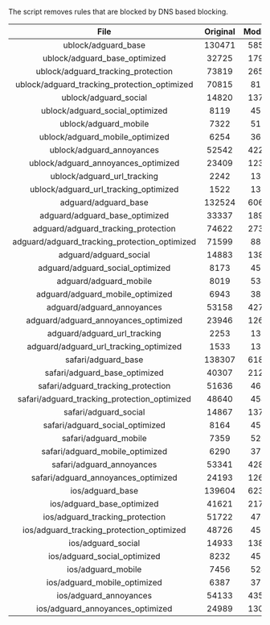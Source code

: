 The script removes rules that are blocked by DNS based blocking.


| File | Original | Modified |
|:----:|:-----:|:-----:|
| ublock/adguard_base | 130471 | 58521 |
| ublock/adguard_base_optimized | 32725 | 17904 |
| ublock/adguard_tracking_protection | 73819 | 26568 |
| ublock/adguard_tracking_protection_optimized | 70815 | 8135 |
| ublock/adguard_social | 14820 | 13737 |
| ublock/adguard_social_optimized | 8119 | 4526 |
| ublock/adguard_mobile | 7322 | 5159 |
| ublock/adguard_mobile_optimized | 6254 | 3683 |
| ublock/adguard_annoyances | 52542 | 42231 |
| ublock/adguard_annoyances_optimized | 23409 | 12317 |
| ublock/adguard_url_tracking | 2242 | 1364 |
| ublock/adguard_url_tracking_optimized | 1522 | 1361 |
| adguard/adguard_base | 132524 | 60619 |
| adguard/adguard_base_optimized | 33337 | 18942 |
| adguard/adguard_tracking_protection | 74622 | 27311 |
| adguard/adguard_tracking_protection_optimized | 71599 | 8862 |
| adguard/adguard_social | 14883 | 13802 |
| adguard/adguard_social_optimized | 8173 | 4577 |
| adguard/adguard_mobile | 8019 | 5346 |
| adguard/adguard_mobile_optimized | 6943 | 3863 |
| adguard/adguard_annoyances | 53158 | 42759 |
| adguard/adguard_annoyances_optimized | 23946 | 12617 |
| adguard/adguard_url_tracking | 2253 | 1373 |
| adguard/adguard_url_tracking_optimized | 1533 | 1370 |
| safari/adguard_base | 138307 | 61824 |
| safari/adguard_base_optimized | 40307 | 21232 |
| safari/adguard_tracking_protection | 51636 | 4693 |
| safari/adguard_tracking_protection_optimized | 48640 | 4541 |
| safari/adguard_social | 14867 | 13783 |
| safari/adguard_social_optimized | 8164 | 4561 |
| safari/adguard_mobile | 7359 | 5201 |
| safari/adguard_mobile_optimized | 6290 | 3719 |
| safari/adguard_annoyances | 53341 | 42861 |
| safari/adguard_annoyances_optimized | 24193 | 12694 |
| ios/adguard_base | 139604 | 62332 |
| ios/adguard_base_optimized | 41621 | 21737 |
| ios/adguard_tracking_protection | 51722 | 4703 |
| ios/adguard_tracking_protection_optimized | 48726 | 4551 |
| ios/adguard_social | 14933 | 13822 |
| ios/adguard_social_optimized | 8232 | 4582 |
| ios/adguard_mobile | 7456 | 5246 |
| ios/adguard_mobile_optimized | 6387 | 3761 |
| ios/adguard_annoyances | 54133 | 43538 |
| ios/adguard_annoyances_optimized | 24989 | 13024 |